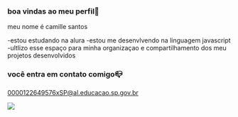 ### boa vindas ao meu perfil💟

meu nome é camille santos 

-estou estudando na alura 
-estou me desenvlvendo na linguagem javascript
-ultlizo esse espaço para minha organizaçao e compartilhamento dos meu projetos desenvolvidos

### você entra em contato comigo📪

0000122649576xSP@al.educacao.sp.gov.br




![](https://media1.tenor.com/m/5LoqORvgsbAAAAAd/cool-sidoka.gif)
